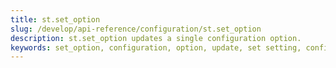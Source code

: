 ```yaml
---
title: st.set_option
slug: /develop/api-reference/configuration/st.set_option
description: st.set_option updates a single configuration option.
keywords: set_option, configuration, option, update, set setting, config value, runtime config, limited
---
```


<Autofunction function="streamlit.set_option" />
